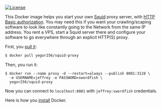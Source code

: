 [![License](https://img.shields.io/badge/license-MIT-green.svg)](https://github.com/yegor256/total/squid-proxy/master/LICENSE.txt)

This Docker image helps you start your own [Squid](http://www.squid-cache.org/) proxy server, with
[HTTP Basic authorization](https://en.wikipedia.org/wiki/Basic_access_authentication).
You may need this if you want your crawling/scaping software
to look like constantly going to the Network from the same IP address. You
rent a VPS, start a Squid server there and configure your software to
go everywhere through an explicit HTTP(S) proxy.

First, you [pull it](https://cloud.docker.com/repository/docker/yegor256/squid-proxy):

```bash
$ docker pull yegor256/squid-proxy
```

Then, you run it:

```
$ docker run --name proxy -d --restart=always --publish 8081:3128 \
  -e USERNAME=jeffrey -e PASSWORD=swordfish \
  yegor256/squid-proxy
```

Now you can connect to `localhost:8081` with `jeffrey:swordfish` credentials.

Here is how you [install](https://docs.docker.com/install/) Docker.

